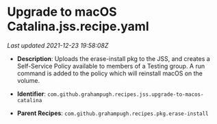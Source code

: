 # Upgrade to macOS Catalina.jss.recipe.yaml

_Last updated 2021-12-23 19:58:08Z_

- **Description**: Uploads the erase-install pkg to the JSS, and creates a Self-Service Policy available to members of a Testing group. A run command is added to the policy which will reinstall macOS on the volume.

- **Identifier**: `com.github.grahampugh.recipes.jss.upgrade-to-macos-catalina`

- **Parent Recipes**: `com.github.grahampugh.recipes.pkg.erase-install`